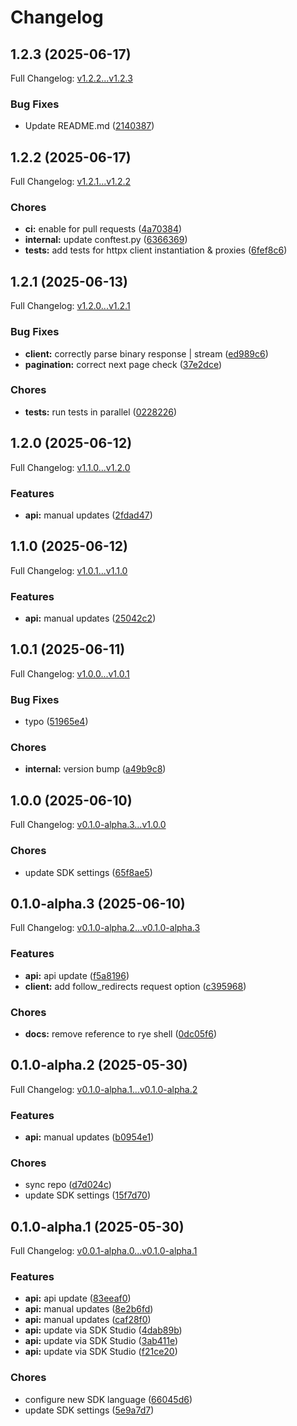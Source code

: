 # Changelog

## 1.2.3 (2025-06-17)

Full Changelog: [v1.2.2...v1.2.3](https://github.com/e-invoice-be/e-invoice-py/compare/v1.2.2...v1.2.3)

### Bug Fixes

* Update README.md ([2140387](https://github.com/e-invoice-be/e-invoice-py/commit/2140387032cf5e6c6fd7c224ff462607f9bce861))

## 1.2.2 (2025-06-17)

Full Changelog: [v1.2.1...v1.2.2](https://github.com/e-invoice-be/e-invoice-py/compare/v1.2.1...v1.2.2)

### Chores

* **ci:** enable for pull requests ([4a70384](https://github.com/e-invoice-be/e-invoice-py/commit/4a70384eebb606b75838dd0fd659961c609dc6c1))
* **internal:** update conftest.py ([6366369](https://github.com/e-invoice-be/e-invoice-py/commit/6366369219a041ea2f7d71adff7612c4bb7ac973))
* **tests:** add tests for httpx client instantiation & proxies ([6fef8c6](https://github.com/e-invoice-be/e-invoice-py/commit/6fef8c6ccd5d4521e66dba0d9ef3d4898728d829))

## 1.2.1 (2025-06-13)

Full Changelog: [v1.2.0...v1.2.1](https://github.com/e-invoice-be/e-invoice-py/compare/v1.2.0...v1.2.1)

### Bug Fixes

* **client:** correctly parse binary response | stream ([ed989c6](https://github.com/e-invoice-be/e-invoice-py/commit/ed989c6ca76282b848a9eb63644fc473b936d86a))
* **pagination:** correct next page check ([37e2dce](https://github.com/e-invoice-be/e-invoice-py/commit/37e2dcebbdf5074a8dfc8d8ccad88c4d11f8c346))


### Chores

* **tests:** run tests in parallel ([0228226](https://github.com/e-invoice-be/e-invoice-py/commit/02282265dfc4e68be31952864fc68eb651117006))

## 1.2.0 (2025-06-12)

Full Changelog: [v1.1.0...v1.2.0](https://github.com/e-invoice-be/e-invoice-py/compare/v1.1.0...v1.2.0)

### Features

* **api:** manual updates ([2fdad47](https://github.com/e-invoice-be/e-invoice-py/commit/2fdad4768cbc674738be3812c7a905b24da1837e))

## 1.1.0 (2025-06-12)

Full Changelog: [v1.0.1...v1.1.0](https://github.com/e-invoice-be/e-invoice-py/compare/v1.0.1...v1.1.0)

### Features

* **api:** manual updates ([25042c2](https://github.com/e-invoice-be/e-invoice-py/commit/25042c2a2a278e2b0a81ad8297616affc7e12d28))

## 1.0.1 (2025-06-11)

Full Changelog: [v1.0.0...v1.0.1](https://github.com/e-invoice-be/e-invoice-py/compare/v1.0.0...v1.0.1)

### Bug Fixes

* typo ([51965e4](https://github.com/e-invoice-be/e-invoice-py/commit/51965e47ba28b7514f67ee968efe9890259e620c))


### Chores

* **internal:** version bump ([a49b9c8](https://github.com/e-invoice-be/e-invoice-py/commit/a49b9c85db76555c37ed3163ac8b9b3400dc7533))

## 1.0.0 (2025-06-10)

Full Changelog: [v0.1.0-alpha.3...v1.0.0](https://github.com/e-invoice-be/e-invoice-py/compare/v0.1.0-alpha.3...v1.0.0)

### Chores

* update SDK settings ([65f8ae5](https://github.com/e-invoice-be/e-invoice-py/commit/65f8ae52060c066d6d88d8b32d0e1437a8cb61cc))

## 0.1.0-alpha.3 (2025-06-10)

Full Changelog: [v0.1.0-alpha.2...v0.1.0-alpha.3](https://github.com/e-invoice-be/e-invoice-py/compare/v0.1.0-alpha.2...v0.1.0-alpha.3)

### Features

* **api:** api update ([f5a8196](https://github.com/e-invoice-be/e-invoice-py/commit/f5a81964419d8777b472990f56365ebdea34c029))
* **client:** add follow_redirects request option ([c395968](https://github.com/e-invoice-be/e-invoice-py/commit/c39596814d57ad3db090a24ff148429679b03f27))


### Chores

* **docs:** remove reference to rye shell ([0dc05f6](https://github.com/e-invoice-be/e-invoice-py/commit/0dc05f6c1c1a8346862155ae23422bd60fee7df3))

## 0.1.0-alpha.2 (2025-05-30)

Full Changelog: [v0.1.0-alpha.1...v0.1.0-alpha.2](https://github.com/e-invoice-be/e-invoice-py/compare/v0.1.0-alpha.1...v0.1.0-alpha.2)

### Features

* **api:** manual updates ([b0954e1](https://github.com/e-invoice-be/e-invoice-py/commit/b0954e1357427a7573685d1e14eb8f7007085568))


### Chores

* sync repo ([d7d024c](https://github.com/e-invoice-be/e-invoice-py/commit/d7d024c67978e805e5fa7c34bda753dd5ca84868))
* update SDK settings ([15f7d70](https://github.com/e-invoice-be/e-invoice-py/commit/15f7d7061d77d0d8f3adc51196fcf11ef1845e1b))

## 0.1.0-alpha.1 (2025-05-30)

Full Changelog: [v0.0.1-alpha.0...v0.1.0-alpha.1](https://github.com/e-invoice-be/e-invoice-api-sdk-py/compare/v0.0.1-alpha.0...v0.1.0-alpha.1)

### Features

* **api:** api update ([83eeaf0](https://github.com/e-invoice-be/e-invoice-api-sdk-py/commit/83eeaf0a5ff0c97328e6e1f9a83ae85401c29b24))
* **api:** manual updates ([8e2b6fd](https://github.com/e-invoice-be/e-invoice-api-sdk-py/commit/8e2b6fdbdf5dbb924730f3d21129822f76c3681b))
* **api:** manual updates ([caf28f0](https://github.com/e-invoice-be/e-invoice-api-sdk-py/commit/caf28f07f11798707e249444f04600a1ac461110))
* **api:** update via SDK Studio ([4dab89b](https://github.com/e-invoice-be/e-invoice-api-sdk-py/commit/4dab89b520bd6891b329a6e0b031468eb7c96948))
* **api:** update via SDK Studio ([3ab411e](https://github.com/e-invoice-be/e-invoice-api-sdk-py/commit/3ab411e843b369f9d3a83596217428c7a663025d))
* **api:** update via SDK Studio ([f21ce20](https://github.com/e-invoice-be/e-invoice-api-sdk-py/commit/f21ce20df9505ccc85d9578b68b3ceade2e70d66))


### Chores

* configure new SDK language ([66045d6](https://github.com/e-invoice-be/e-invoice-api-sdk-py/commit/66045d60d0bada2ccada1e97bc22f62b92215841))
* update SDK settings ([5e9a7d7](https://github.com/e-invoice-be/e-invoice-api-sdk-py/commit/5e9a7d71f7c28d53a849c4766e115af2032c76c8))
